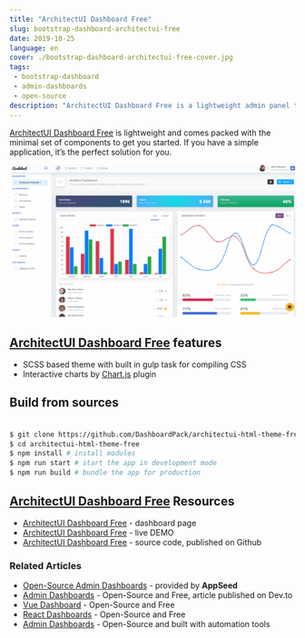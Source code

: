 ```yaml
---
title: "ArchitectUI Dashboard Free"
slug: bootstrap-dashboard-architectui-free
date: 2019-10-25
language: en
cover: ./bootstrap-dashboard-architectui-free-cover.jpg
tags:
 - bootstrap-dashboard
 - admin-dashboards
 - open-source
description: "ArchitectUI Dashboard Free is a lightweight admin panel that comes packed with the minimal set of components to get you started."
---
```


[ArchitectUI Dashboard Free](https://dashboardpack.com/theme-details/architectui-html-dashboard-free/) is lightweight and comes packed with the minimal set of components to get you started. If you have a simple application, it’s the perfect solution for you.

![ArchitectUI Dashboard Free - Gif animated presentation.](https://raw.githubusercontent.com/admin-dashboards/static/master/bootstrap-dashboard-architectui-intro.gif)

## [ArchitectUI Dashboard Free](https://dashboardpack.com/theme-details/architectui-html-dashboard-free/) features

- SCSS based theme with built in gulp task for compiling CSS
- Interactive charts by [Chart.js](https://gionkunz.github.io/chartist-js/) plugin

## Build from sources

```bash

$ git clone https://github.com/DashboardPack/architectui-html-theme-free.git
$ cd architectui-html-theme-free
$ npm install # install modules
$ npm run start # start the app in development mode
$ npm run build # bundle the app for production

```

## [ArchitectUI Dashboard Free](https://dashboardpack.com/theme-details/architectui-html-dashboard-free/) Resources

- [ArchitectUI Dashboard Free](https://dashboardpack.com/theme-details/architectui-html-dashboard-free/) - dashboard page
- [ArchitectUI Dashboard Free](https://demo.dashboardpack.com/architectui-html-free/) - live DEMO
- [ArchitectUI Dashboard Free](https://github.com/DashboardPack/architectui-html-theme-free) - source code, published on Github

### Related Articles

- [Open-Source Admin Dashboards](https://appseed.us/admin-dashboards/open-source) - provided by **AppSeed**
- [Admin Dashboards](https://dev.to/sm0ke/admin-dashboards-open-source-and-free-4aep) - Open-Source and Free, article published on Dev.to
- [Vue Dashboard](https://dev.to/sm0ke/vue-dashboard-open-source-apps-1gd1) - Open-Source and Free
- [React Dashboards](https://dev.to/sm0ke/react-dashboards-open-source-apps-1c7j) - Open-Source and Free
- [Admin Dashboards](https://blog.appseed.us/admin-dashboards-open-source-built-with-automation-tools/) - Open-Source and built with automation tools
